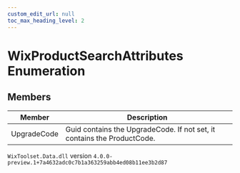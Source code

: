 ```yaml
---
custom_edit_url: null
toc_max_heading_level: 2
---
```

# WixProductSearchAttributes Enumeration

## Members
| Member | Description |
| ------ | ----------- |
| UpgradeCode | Guid contains the UpgradeCode. If not set, it contains the ProductCode. |
`WixToolset.Data.dll` version `4.0.0-preview.1+7a4632adc0c7b1a363259abb4ed08b11ee3b2d87`
